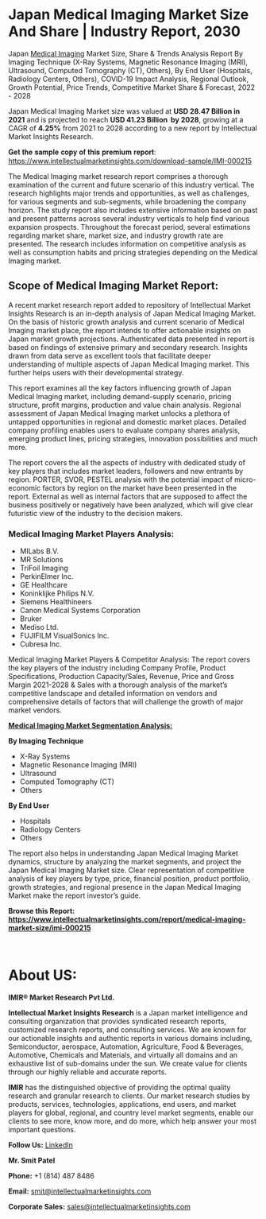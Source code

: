 <h1>Japan Medical Imaging Market Size And Share | Industry Report, 2030</h1>
<p>Japan <a href="https://www.intellectualmarketinsights.com/report/medical-imaging-market-size/imi-000215">Medical Imaging</a> Market Size, Share &amp; Trends Analysis Report By Imaging Technique (X-Ray Systems, Magnetic Resonance Imaging (MRI), Ultrasound, Computed Tomography (CT), Others), By End User (Hospitals, Radiology Centers, Others), COVID-19 Impact Analysis, Regional Outlook, Growth Potential, Price Trends, Competitive Market Share &amp; Forecast, 2022 - 2028</p>
<p>Japan Medical Imaging Market size was valued at&nbsp;<strong>USD 28.47 Billion in 2021</strong>&nbsp;and is projected to reach&nbsp;<strong>USD 41.23 Billion&nbsp; by 2028</strong>, growing at a CAGR of&nbsp;<strong>4.25%</strong>&nbsp;from 2021 to 2028 according to a new report by Intellectual Market Insights Research.</p>
<p>𝐆𝐞𝐭 𝐭𝐡𝐞 𝐬𝐚𝐦𝐩𝐥𝐞 𝐜𝐨𝐩𝐲 𝐨𝐟 𝐭𝐡𝐢𝐬 𝐩𝐫𝐞𝐦𝐢𝐮𝐦 𝐫𝐞𝐩𝐨𝐫𝐭: <a href="https://www.intellectualmarketinsights.com/download-sample/IMI-000215">https://www.intellectualmarketinsights.com/download-sample/IMI-000215</a></p>
<p>The Medical Imaging market research report comprises a thorough examination of the current and future scenario of this industry vertical. The research highlights major trends and opportunities, as well as challenges, for various segments and sub-segments, while broadening the company horizon. The study report also includes extensive information based on past and present patterns across several industry verticals to help find various expansion prospects. Throughout the forecast period, several estimations regarding market share, market size, and industry growth rate are presented. The research includes information on competitive analysis as well as consumption habits and pricing strategies depending on the Medical Imaging market.</p>
<h2>Scope of Medical Imaging Market Report:</h2>
<p>A recent market research report added to repository of Intellectual Market Insights Research is an in-depth analysis of Japan Medical Imaging Market. On the basis of historic growth analysis and current scenario of Medical Imaging market place, the report intends to offer actionable insights on Japan market growth projections. Authenticated data presented in report is based on findings of extensive primary and secondary research. Insights drawn from data serve as excellent tools that facilitate deeper understanding of multiple aspects of Japan Medical Imaging market. This further helps users with their developmental strategy.</p>
<p>This report examines all the key factors influencing growth of Japan Medical Imaging market, including demand-supply scenario, pricing structure, profit margins, production and value chain analysis. Regional assessment of Japan Medical Imaging market unlocks a plethora of untapped opportunities in regional and domestic market places. Detailed company profiling enables users to evaluate company shares analysis, emerging product lines, pricing strategies, innovation possibilities and much more.</p>
<p>The report covers the all the aspects of industry with dedicated study of key players that includes market leaders, followers and new entrants by region. PORTER, SVOR, PESTEL analysis with the potential impact of micro-economic factors by region on the market have been presented in the report. External as well as internal factors that are supposed to affect the business positively or negatively have been analyzed, which will give clear futuristic view of the industry to the decision makers.</p>
<h3>Medical Imaging Market Players Analysis:</h3>
<ul>
<li>MILabs B.V.</li>
<li>MR Solutions</li>
<li>TriFoil Imaging</li>
<li>PerkinElmer Inc.</li>
<li>GE Healthcare</li>
<li>Koninklijke Philips N.V.</li>
<li>Siemens Healthineers</li>
<li>Canon Medical Systems Corporation</li>
<li>Bruker</li>
<li>Mediso Ltd.</li>
<li>FUJIFILM VisualSonics Inc.</li>
<li>Cubresa Inc.</li>
</ul>
<p>Medical Imaging Market Players &amp; Competitor Analysis: The report covers the key players of the industry including Company Profile, Product Specifications, Production Capacity/Sales, Revenue, Price and Gross Margin 2021-2028 &amp; Sales with a thorough analysis of the market&rsquo;s competitive landscape and detailed information on vendors and comprehensive details of factors that will challenge the growth of major market vendors.</p>
<p><strong><u>Medical Imaging Market Segmentation Analysis:</u></strong></p>
<p><strong>By Imaging Technique</strong></p>
<ul>
<li>X-Ray Systems</li>
<li>Magnetic Resonance Imaging (MRI)</li>
<li>Ultrasound</li>
<li>Computed Tomography (CT)</li>
<li>Others</li>
</ul>
<p><strong>By End User</strong></p>
<ul>
<li>Hospitals</li>
<li>Radiology Centers</li>
<li>Others</li>
</ul>
<p>The report also helps in understanding Japan Medical Imaging Market dynamics, structure by analyzing the market segments, and project the Japan Medical Imaging&nbsp;Market size. Clear representation of competitive analysis of key players by type, price, financial position, product portfolio, growth strategies, and regional presence in the Japan Medical Imaging Market make the report investor&rsquo;s guide.</p>
<p><strong>Browse this Report:&nbsp; </strong><a href="https://www.intellectualmarketinsights.com/report/medical-imaging-market-size/imi-000215"><strong>https://www.intellectualmarketinsights.com/report/medical-imaging-market-size/imi-000215</strong></a></p>
<p>&nbsp;</p>
<h1>About US:</h1>
<p><strong>IMIR&reg; Market Research Pvt Ltd.</strong></p>
<p><strong>Intellectual Market Insights Research</strong> is a Japan market intelligence and consulting organization that provides syndicated research reports, customized research reports, and consulting services. We are known for our actionable insights and authentic reports in various domains including, Semiconductor, aerospace, Automation, Agriculture, Food &amp; Beverages, Automotive, Chemicals and Materials, and virtually all domains and an exhaustive list of sub-domains under the sun. We create value for clients through our highly reliable and accurate reports.</p>
<p><strong>IMIR</strong> has the distinguished objective of providing the optimal quality research and granular research to clients. Our market research studies by products, services, technologies, applications, end users, and market players for global, regional, and country level market segments, enable our clients to see more, know more, and do more, which help answer your most important questions.</p>
<p><strong>Follow Us:</strong> <a href="https://www.linkedin.com/company/imir-marketresearch/">LinkedIn</a></p>
<p><strong>Mr. Smit Patel</strong></p>
<p><strong>Phone:</strong> +1 (814) 487 8486</p>
<p><strong>Email:</strong> <a href="mailto:smit@intellectualmarketinsights.com">smit@intellectualmarketinsights.com</a></p>
<p><strong>Corporate Sales:</strong> <a href="mailto:sales@intellectualmarketinsights.com">sales@intellectualmarketinsights.com</a></p>
<p>&nbsp;</p>
